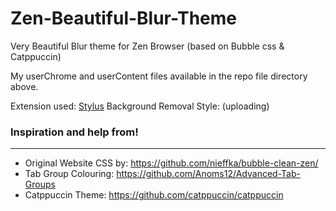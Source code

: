 # Zen-Beautiful-Blur-Theme
Very Beautiful Blur theme for Zen Browser (based on Bubble css &amp; Catppuccin)

My userChrome and userContent files available in the repo file directory above.

Extension used: [Stylus](https://addons.mozilla.org/en-US/firefox/addon/styl-us/)
Background Removal Style: (uploading)

### Inspiration and help from!
---
- Original Website CSS by: https://github.com/nieffka/bubble-clean-zen/
- Tab Group Colouring: https://github.com/Anoms12/Advanced-Tab-Groups
- Catppuccin Theme: https://github.com/catppuccin/catppuccin
